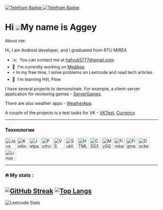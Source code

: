 <div id="badges">
  <a href="https://t.me/hafyok">
    <img src="https://img.shields.io/badge/Telegram-blue?style=for-the-badge&logo=telegram&logoColor=white" alt="Telefram Badge"/>
  </a>
  <a href="https://www.linkedin.com/in/aggey-khafizov/">
    <img src="https://img.shields.io/badge/LinkedIn-white?style=for-the-badge&logo=linkedin&logoColor=blue" alt="Telefram Badge"/>
  </a>
</div>
<img src="https://komarev.com/ghpvc/?username=hafyok&style=flat-square&color=blue" alt=""/>

Hi ![](https://user-images.githubusercontent.com/18350557/176309783-0785949b-9127-417c-8b55-ab5a4333674e.gif)My name is Aggey
=====================================================================================================================================

About me:


Hi, I am Android developer, and I graduated from RTU MIREA

* ✉️  You can contact me at [hafyok5777@gmail.com](mailto:hafyok5777@gmail.com)
* 🚀  I'm currently working on [MedApp](https://github.com/hafyok/MedApp)
* :zap: In my free time, I solve problems on Leetcode and read tech articles.
* 🧠  I'm learning Hilt, Flow
  
I have several projects to demonstrate. For example, a client-server application for reviewing games - [ServerGames](https://github.com/hafyok/ServerGames).

There are also weather apps - [WeatherApp](https://github.com/hafyok/WeatherAppComposeY).

A couple of the projects is a test tasks for VK - [VKTest](https://github.com/hafyok/VKtest), [Currency](https://github.com/hafyok/Currency).

-----------------
### Технологии


<p align="left">
<a href="https://www.oracle.com/java/" target="_blank" rel="noreferrer"><img src="https://raw.githubusercontent.com/danielcranney/readme-generator/main/public/icons/skills/java-colored.svg" width="36" height="36" alt="Java" /></a>
<!-- <img src="https://img.shields.io/badge/JavaScript-F7DF1E?style=for-the-badge&logo=javascript&logoColor=black" alt="Telefram Badge"/>
[JavaScript](https://img.shields.io/badge/JavaScript-F7DF1E?style=for-the-badge&logo=javascript&logoColor=black)
[Vite](https://img.shields.io/badge/vite-%23646CFF.svg?style=for-the-badge&logo=vite&logoColor=white)
[TeamCity](https://img.shields.io/badge/teamcity-000000.svg?style=for-the-badge&logo=teamcity&logoColor=white) -->
<a href="https://kotlinlang.org/" target="_blank" rel="noreferrer"><img src="https://raw.githubusercontent.com/danielcranney/readme-generator/main/public/icons/skills/kotlin-colored.svg" width="36" height="36" alt="Kotlin" /></a>
<a href="https://developer.android.com/develop/ui/compose" target="_blank" rel="noreferrer"><img src="https://blogger.googleusercontent.com/img/b/R29vZ2xl/AVvXsEjC97Z8BResg5dlPqczsRCFhP6zewWX0X0e7fVPG-G7PuUZwwZVsi9OPoqJYkgqT2h0FI95SsmWzVEgpt8b8HAqFiIxZ98TFtY4lE0b8UrtVJ2HrJebRwl6C9DslsQDl9KnBIrdHS6LtkY/s1600/jetpack+compose+icon_RGB.png" width="36" height="36" alt="Jetpack Compose" /></a>
<a href="https://www.python.org/" target="_blank" rel="noreferrer"><img src="https://raw.githubusercontent.com/danielcranney/readme-generator/main/public/icons/skills/python-colored.svg" width="36" height="36" alt="Python" /></a>
<a href="https://code.visualstudio.com/" target="_blank" rel="noreferrer"><img src="https://raw.githubusercontent.com/danielcranney/readme-generator/main/public/icons/skills/visualstudiocode.svg" width="36" height="36" alt="VS Code" /></a>
<a href="https://www.sublimetext.com/index2" target="_blank" rel="noreferrer"><img src="https://raw.githubusercontent.com/danielcranney/readme-generator/main/public/icons/skills/sublimetext.svg" width="36" height="36" alt="Sublime Text" /></a>
<a href="https://developer.mozilla.org/en-US/docs/Glossary/HTML5" target="_blank" rel="noreferrer"><img src="https://raw.githubusercontent.com/danielcranney/readme-generator/main/public/icons/skills/html5-colored.svg" width="36" height="36" alt="HTML5" /></a>
<a href="https://www.w3.org/TR/CSS/#css" target="_blank" rel="noreferrer"><img src="https://raw.githubusercontent.com/danielcranney/readme-generator/main/public/icons/skills/css3-colored.svg" width="36" height="36" alt="CSS3" /></a>
<a href="https://www.mysql.com/" target="_blank" rel="noreferrer"><img src="https://raw.githubusercontent.com/danielcranney/readme-generator/main/public/icons/skills/mysql-colored.svg" width="36" height="36" alt="MySQL" /></a>
<a href="https://firebase.google.com/" target="_blank" rel="noreferrer"><img src="https://raw.githubusercontent.com/danielcranney/readme-generator/main/public/icons/skills/firebase-colored.svg" width="36" height="36" alt="Firebase" /></a>
<a href="https://www.figma.com/" target="_blank" rel="noreferrer"><img src="https://raw.githubusercontent.com/danielcranney/readme-generator/main/public/icons/skills/figma-colored.svg" width="36" height="36" alt="Figma" /></a>
<a href="https://www.docker.com/" target="_blank" rel="noreferrer"><img src="https://raw.githubusercontent.com/danielcranney/readme-generator/main/public/icons/skills/docker-colored.svg" width="36" height="36" alt="Docker" /></a><a href="https://www.linux.org" target="_blank" rel="noreferrer"><img src="https://raw.githubusercontent.com/danielcranney/readme-generator/main/public/icons/skills/linux-colored.svg" width="36" height="36" alt="Linux" /></a>

-----------------
### 🔥 My stats :
[![GitHub Streak](https://streak-stats.demolab.com?user=hafyok&theme=transparent&hide_border=true&mode=weekly&fire=FF2222&dates=2C68F6&currStreakLabel=2C68F6&currStreakNum=2C68F6)](https://git.io/streak-stats)
[![Top Langs](https://github-readme-stats.vercel.app/api/top-langs/?username=hafyok)](https://github.com/anuraghazra/github-readme-stats)
---
![Leetcode Stats](https://leetcard.jacoblin.cool/hafyok5777)
<!--
- 🔭 I’m currently working on ...
- 🌱 I’m currently learning ...
- 👯 I’m looking to collaborate on ...
- 🤔 I’m looking for help with ...
- 💬 Ask me about ...
- 📫 How to reach me: ...
- 😄 Pronouns: ...
- ⚡ Fun fact: ...
-->
